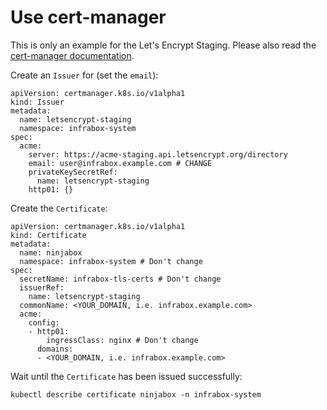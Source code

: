 # Use cert-manager

This is only an example for the Let's Encrypt Staging. Please also read the [cert-manager documentation](https://github.com/jetstack/cert-manager/blob/master/docs/user-guides/acme-http-validation.md).

Create an `Issuer` for (set the `email`):

    apiVersion: certmanager.k8s.io/v1alpha1
    kind: Issuer
    metadata:
      name: letsencrypt-staging
      namespace: infrabox-system
    spec:
      acme:
        server: https://acme-staging.api.letsencrypt.org/directory
        email: user@infrabox.example.com # CHANGE
        privateKeySecretRef:
          name: letsencrypt-staging
        http01: {}

Create the `Certificate`:

	apiVersion: certmanager.k8s.io/v1alpha1
	kind: Certificate
	metadata:
	  name: ninjabox
	  namespace: infrabox-system # Don't change
	spec:
	  secretName: infrabox-tls-certs # Don't change
	  issuerRef:
		name: letsencrypt-staging
	  commonName: <YOUR_DOMAIN, i.e. infrabox.example.com>
	  acme:
		config:
		- http01:
			ingressClass: nginx # Don't change
		  domains:
		  - <YOUR_DOMAIN, i.e. infrabox.example.com>

Wait until the `Certificate` has been issued successfully:

	kubectl describe certificate ninjabox -n infrabox-system

